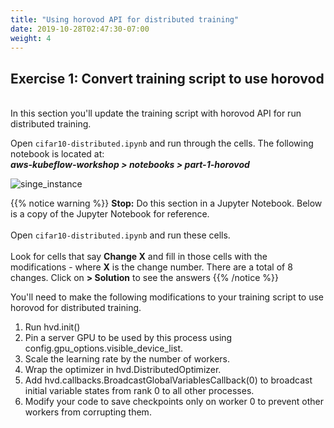 ```yaml
---
title: "Using horovod API for distributed training"
date: 2019-10-28T02:47:30-07:00
weight: 4
---
```


## Exercise 1: Convert training script to use horovod

<br>In this section you'll update the  training script with horovod API for run distributed training.

Open `cifar10-distributed.ipynb` and run through the cells. The following notebook is located at: <br>
***aws-kubeflow-workshop > notebooks > part-1-horovod***

![singe_instance](/images/convert_script/distributed_script.png)

{{% notice warning %}}
**Stop:** Do this section in a Jupyter Notebook. Below is a copy of the Jupyter Notebook for reference. <br><br>
Open `cifar10-distributed.ipynb` and run these cells. <br><br>
Look for cells that say **Change X** and fill in those cells with the modifications - where **X** is the change number. There are a total of 8 changes.
Click on **> Solution** to see the answers
{{% /notice %}}

You'll need to make the following modifications to your training script to use horovod for distributed training.

1. Run hvd.init()
2. Pin a server GPU to be used by this process using config.gpu_options.visible_device_list.
3. Scale the learning rate by the number of workers.
4. Wrap the optimizer in hvd.DistributedOptimizer.
5. Add hvd.callbacks.BroadcastGlobalVariablesCallback(0) to broadcast initial variable states from rank 0 to all other processes.
6. Modify your code to save checkpoints only on worker 0 to prevent other workers from corrupting them.
